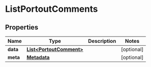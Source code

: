 

# ListPortoutComments


## Properties

Name | Type | Description | Notes
------------ | ------------- | ------------- | -------------
**data** | [**List&lt;PortoutComment&gt;**](PortoutComment.md) |  |  [optional]
**meta** | [**Metadata**](Metadata.md) |  |  [optional]



